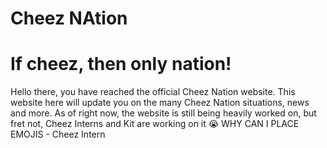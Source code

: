 # Cheez NAtion
# If cheez, then only nation!

Hello there, you have reached the official Cheez Nation website. This website here will update you on the many Cheez Nation situations, news and more.
As of right now, the website is still being heavily worked on, but fret not, Cheez Interns and Kit are working on it :sob: WHY CAN I PLACE EMOJIS - Cheez Intern
